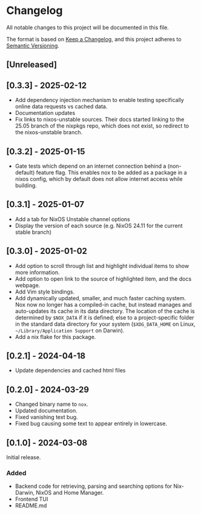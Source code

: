 # Changelog
All notable changes to this project will be documented in this file.

The format is based on [Keep a Changelog](https://keepachangelog.com/en/1.1.0/),
and this project adheres to [Semantic Versioning](https://semver.org/spec/v2.0.0.html).

## [Unreleased]

## [0.3.3] - 2025-02-12
- Add dependency injection mechanism to enable testing specifically online data requests vs cached data.
- Documentation updates
- Fix links to nixos-unstable sources. Their docs started linking to the 25.05 branch of the nixpkgs repo, which does not exist, so redirect to the nixos-unstable branch.

## [0.3.2] - 2025-01-15
- Gate tests which depend on an internet connection behind a (non-default) feature flag. This enables nox to be added as a package in a nixos config, which by default does not allow internet access while building.

## [0.3.1] - 2025-01-07
- Add a tab for NixOS Unstable channel options
- Display the version of each source (e.g. NixOS 24.11 for the current stable branch)

## [0.3.0] - 2025-01-02
- Add option to scroll through list and highlight individual items to show more information.
- Add option to open link to the source of highlighted item, and the docs webpage.
- Add Vim style bindings.
- Add dynamically updated, smaller, and much faster caching system. Nox now no longer has a compiled-in cache, but instead manages and auto-updates its cache in its data directory. The location of the cache is determined by `$NOX_DATA` if it is defined; else to a project-specific folder in the standard data directory for your system (`$XDG_DATA_HOME` on Linux, `~/Library/Application Support` on Darwin).
- Add a nix flake for this package.

## [0.2.1] - 2024-04-18
- Update dependencies and cached html files

## [0.2.0] - 2024-03-29
- Changed binary name to `nox`.
- Updated documentation.
- Fixed vanishing text bug.
- Fixed bug causing some text to appear entirely in lowercase.

## [0.1.0] - 2024-03-08
Initial release.

### Added
- Backend code for retrieving, parsing and searching options for Nix-Darwin, NixOS and Home Manager.
- Frontend TUI
- README.md
